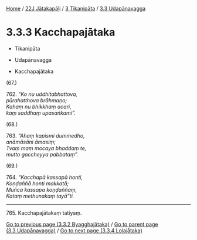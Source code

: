 
[Home](/) / [22J Jātakapāḷi](../...md) / [3 Tikanipāta](...md) / [3.3 Udapānavagga](../22J/3/3.3.md)

# 3.3.3 Kacchapajātaka

* Tikanipāta

* Udapānavagga

* Kacchapajātaka

(67.)

762\. _“Ko nu uddhitabhattova,_  
_pūrahatthova brāhmaṇo;_  
_Kahaṃ nu bhikkhaṃ acari,_  
_kaṃ saddhaṃ upasaṅkami”._  


(68.)

763\. _“Ahaṃ kapismi dummedho,_  
_anāmāsāni āmasiṃ;_  
_Tvaṃ maṃ mocaya bhaddaṃ te,_  
_mutto gaccheyya pabbataṃ”._  


(69.)

764\. _“Kacchapā kassapā honti,_  
_Koṇḍaññā honti makkaṭā;_  
_Muñca kassapa koṇḍaññaṃ,_  
_Kataṃ methunakaṃ tayā”ti._  


---

765\. Kacchapajātakaṃ tatiyaṃ.



[Go to previous page (3.3.2 Byagghajātaka)](3.3.2.md) / [Go to parent page (3.3 Udapānavagga)](../22J/3/3.3.md) / [Go to next page (3.3.4 Lolajātaka)](3.3.4.md)


